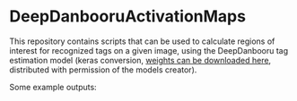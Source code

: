 # DeepDanbooruActivationMaps

This repository contains scripts that can be used to calculate regions of interest for recognized tags on a given image, using the DeepDanbooru tag estimation model (keras conversion, [weights can be downloaded here](https://t.co/OMRYdpUrw0?amp=1), distributed with permission of the models creator).

Some example outputs:


